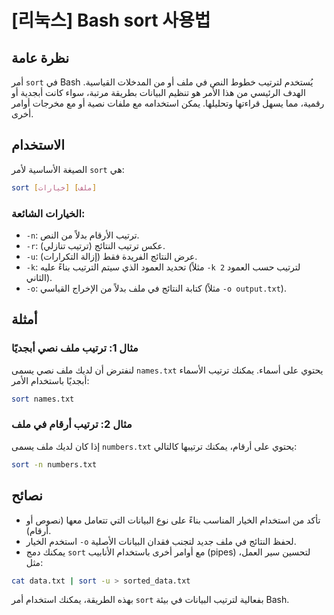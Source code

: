 # [리눅스] Bash sort 사용법

## نظرة عامة
أمر `sort` في Bash يُستخدم لترتيب خطوط النص في ملف أو من المدخلات القياسية. الهدف الرئيسي من هذا الأمر هو تنظيم البيانات بطريقة مرتبة، سواء كانت أبجدية أو رقمية، مما يسهل قراءتها وتحليلها. يمكن استخدامه مع ملفات نصية أو مع مخرجات أوامر أخرى.

## الاستخدام
الصيغة الأساسية لأمر `sort` هي:

```bash
sort [خيارات] [ملف]
```

### الخيارات الشائعة:
- `-n`: ترتيب الأرقام بدلاً من النص.
- `-r`: عكس ترتيب النتائج (ترتيب تنازلي).
- `-u`: عرض النتائج الفريدة فقط (إزالة التكرارات).
- `-k`: تحديد العمود الذي سيتم الترتيب بناءً عليه (مثلاً `-k 2` لترتيب حسب العمود الثاني).
- `-o`: كتابة النتائج في ملف بدلاً من الإخراج القياسي (مثلاً `-o output.txt`).

## أمثلة
### مثال 1: ترتيب ملف نصي أبجديًا
لنفترض أن لديك ملف نصي يسمى `names.txt` يحتوي على أسماء. يمكنك ترتيب الأسماء أبجديًا باستخدام الأمر:

```bash
sort names.txt
```

### مثال 2: ترتيب أرقام في ملف
إذا كان لديك ملف يسمى `numbers.txt` يحتوي على أرقام، يمكنك ترتيبها كالتالي:

```bash
sort -n numbers.txt
```

## نصائح
- تأكد من استخدام الخيار المناسب بناءً على نوع البيانات التي تتعامل معها (نصوص أو أرقام).
- استخدم الخيار `-o` لحفظ النتائج في ملف جديد لتجنب فقدان البيانات الأصلية.
- يمكنك دمج `sort` مع أوامر أخرى باستخدام الأنابيب (pipes) لتحسين سير العمل، مثل:

```bash
cat data.txt | sort -u > sorted_data.txt
```

بهذه الطريقة، يمكنك استخدام أمر `sort` بفعالية لترتيب البيانات في بيئة Bash.